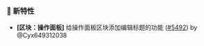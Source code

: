 ### 🎉 新特性

- **[区块：操作面板]** 给操作面板区块添加编辑标题的功能 ([#5492](https://github.com/nocobase/nocobase/pull/5492)) by @Cyx649312038
